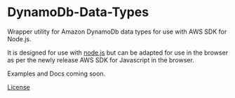# DynamoDb-Data-Types

Wrapper utility for Amazon DynamoDb data types for use with AWS SDK for Node.js.

It is designed for use with [node.js](http://nodejs.org) but can be adapted for
use in the browser as per the newly release AWS SDK for Javascript in the browser.

Examples and Docs coming soon.

[License](https://github.com/kayomarz/dynamodb-data-types/blob/master/LICENSE)

